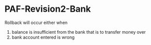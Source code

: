 # PAF-Revision2-Bank

Rollback will occur either when 
1) balance is insufficient from the bank that is to transfer money over
2) bank account entered is wrong
